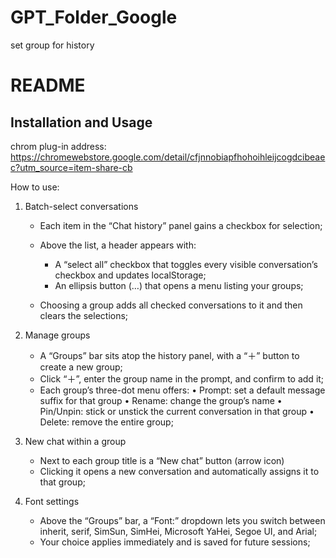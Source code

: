# GPT_Folder_Google
set group for history

# README

## Installation and Usage


chrom plug-in address: https://chromewebstore.google.com/detail/cfjnnobiapfhohoihleijcogdcibeaec?utm_source=item-share-cb

How to use:
1. Batch-select conversations
   * Each item in the “Chat history” panel gains a checkbox for selection;
   * Above the list, a header appears with:

     * A “select all” checkbox that toggles every visible conversation’s checkbox and updates localStorage;
     * An ellipsis button (…) that opens a menu listing your groups;
   * Choosing a group adds all checked conversations to it and then clears the selections;

2. Manage groups
   * A “Groups” bar sits atop the history panel, with a “＋” button to create a new group;
   * Click “＋”, enter the group name in the prompt, and confirm to add it;
   * Each group’s three-dot menu offers:
     • Prompt: set a default message suffix for that group
     • Rename: change the group’s name
     • Pin/Unpin: stick or unstick the current conversation in that group
     • Delete: remove the entire group;

3. New chat within a group
   * Next to each group title is a “New chat” button (arrow icon)
   * Clicking it opens a new conversation and automatically assigns it to that group;

4. Font settings
   * Above the “Groups” bar, a “Font:” dropdown lets you switch between inherit, serif, SimSun, SimHei, Microsoft YaHei, Segoe UI, and Arial;
   * Your choice applies immediately and is saved for future sessions;
